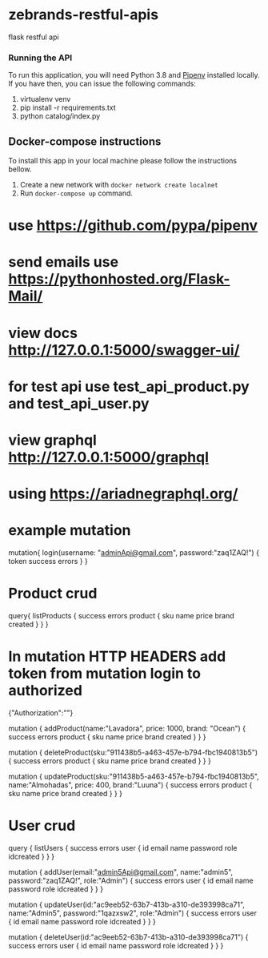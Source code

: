 # zebrands-restful-apis
 flask restful api
 
 ### Running the API

To run this application, you will need Python 3.8 and [Pipenv](https://pipenv.readthedocs.io/en/latest/) installed locally. If you have then, you can issue the following commands:

1. virtualenv venv
2. pip install -r requirements.txt
3. python catalog/index.py  


## Docker-compose instructions

To install this app in your local machine please follow the instructions bellow.

1. Create a new network with `docker network create localnet`
3. Run `docker-compose up` command.


# use https://github.com/pypa/pipenv

# send emails use https://pythonhosted.org/Flask-Mail/

# view docs http://127.0.0.1:5000/swagger-ui/

# for test api use test_api_product.py and test_api_user.py

# view graphql http://127.0.0.1:5000/graphql

# using https://ariadnegraphql.org/

# example mutation

mutation{
  login(username: "adminApi@gmail.com", password:"zaq1ZAQ!")
  {
    token
    success
    errors
  }
}

# Product crud

query{
   listProducts
  {
    success
    errors
    product
    {
      sku
      name
      price
      brand
      created
    }
  }
}

# In mutation HTTP HEADERS add token from mutation login to authorized

{"Authorization":""}

mutation
{
   addProduct(name:"Lavadora", price: 1000, brand: "Ocean")
  {
    success
    errors
    product
    {
      sku
      name
      price
      brand
      created
    }
  }
}

mutation
{
  deleteProduct(sku:"911438b5-a463-457e-b794-fbc1940813b5")
  {
    success
    errors
    product
    {
      sku
      name
      price
      brand
      created
    }
  }
}

mutation
{
   updateProduct(sku:"911438b5-a463-457e-b794-fbc1940813b5", name:"Almohadas", price: 400, brand:"Luuna")
  {
    success
    errors
    product
    {
      sku
      name
      price
      brand
      created
    }
  }
}

# User crud
query
{
    listUsers 
  {
    success
    errors
    user
    {
      id
      email
      name
      password
      role
      idcreated
    }
  }
}

mutation
{
   addUser(email:"admin5Api@gmail.com", name:"admin5", password:"zaq1ZAQ!", role:"Admin")
  {
    success
    errors
    user
    {
      id
      email
      name
      password
      role
      idcreated
    }
  }
}

mutation
{
   updateUser(id:"ac9eeb52-63b7-413b-a310-de393998ca71", name:"Admin5", password:"1qazxsw2", role:"Admin")
  {
    success
    errors
    user
    {
      id
      email
      name
      password
      role
      idcreated
    }
  }
}


mutation
{
   deleteUser(id:"ac9eeb52-63b7-413b-a310-de393998ca71")
  {
    success
    errors
    user
    {
      id
      email
      name
      password
      role
      idcreated
    }
  }
}